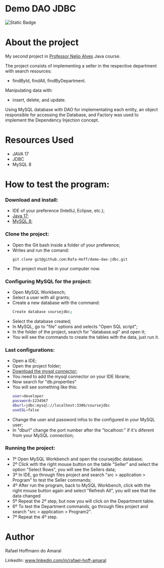 # Demo DAO JDBC
![Static Badge](https://img.shields.io/badge/license-MIT-green?link=https%3A%2F%2Fgithub.com%2FRafa-Hoff%2Fdemo-dao-jdbc%2Fblob%2Fmain%2FLICENSE)

# About the project
My second project in [Professor Nelio Alves](https://github.com/acenelio) Java course.

The project consists of implementing a seller in the respective department with search resources:
- findById, findAll, findByDepartment.
  
Manipulating data with:
- insert, delete, and update.

Using MySQL database with DAO for implementating each entity, an object responsible for accessing the Database,
and Factory was used to implement the Dependency Injection concept.

# Resources Used

- JAVA 17
- JDBC
- MySQL 8
# How to test the program:

### Download and install:
- IDE of your preference (IntelliJ, Eclipse, etc.);
- [Java 17](https://www.azul.com/downloads/#downloads-table-zulu);
- [MySQL 8](https://dev.mysql.com/downloads/mysql/);

### Clone the project:
- Open the Git bash inside a folder of your preference;
- Writes and run the comand:
  ```
  git clone git@github.com:Rafa-Hoff/demo-dao-jdbc.git
  ```
- The project must be in your computer now.

### Configuring MySQL for the project:
- Open MySQL Workbench;
- Select a user with all grants;
- Create a new database with the command:
  ```bash
  Create database coursejdbc;
  ```
- Select the database created;
- In MySQL, go to "file" options and selects "Open SQL script";
- In the folder of the project, search for "database.sql" and open it;
- You will see the commands to create the tables with the data, just run it.

### Last configurations:
- Open a IDE;
- Open the project folder;
- [Download the mysql connector](https://dev.mysql.com/downloads/connector/j/);
- You need to add the mysql connector on your IDE librarie;
- Now search for "db.properties"
- You will see something like this:
  ```bash
  user=developer
  password=1234567
  dburl=jdbc:mysql://localhost:3306/coursejdbc
  useSSL=false
  ```
- Change the user and password infos to the configured in your MySQL user;
- In "dburl" change the port number after the "localhost:" if it's diferent from your MySQL connection;

### Running the project:
- 1º Open MySQL Workbench and open the coursejdbc database;
- 2º Click with the right mouse button on the table "Seller" and select the option "Select Rows", you will see the Sellers data;
- 3º In IDE, go through files project and search "src > application > Program" to test the Seller commands;
- 4º After run the program, back to MySQL Workbench, click with the right mouse button again and select "Refresh All", you will see that the data changed
- 5º Repeat the 2º step, but now you will click on the Department table.
- 6º To test the Department commands, go through files project and search "src > application > Program2".
- 7º Repeat the 4º step.

# Author

Rafael Hoffmann do Amaral

LinkedIn: www.linkedin.com/in/rafael-hoff-amaral
